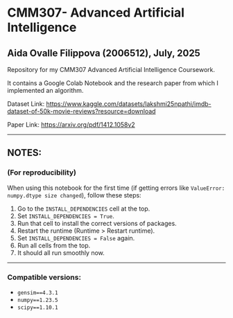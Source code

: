 # CMM307- Advanced Artificial Intelligence 
## Aida Ovalle Filippova (2006512), July, 2025

Repository for my CMM307 Advanced Artificial Intelligence Coursework.

It contains a Google Colab Notebook and the research paper from which I implemented an algorithm.

Dataset Link: https://www.kaggle.com/datasets/lakshmi25npathi/imdb-dataset-of-50k-movie-reviews?resource=download

Paper Link: https://arxiv.org/pdf/1412.1058v2

---

## NOTES:
### (For reproducibility)
When using this notebook for the first time (if getting errors like `ValueError: numpy.dtype size changed`), follow these steps:

1. Go to the `INSTALL_DEPENDENCIES` cell at the top.
2. Set `INSTALL_DEPENDENCIES = True`.
3. Run that cell to install the correct versions of packages.
4. Restart the runtime (Runtime > Restart runtime).
5. Set `INSTALL_DEPENDENCIES = False` again.
6. Run all cells from the top.
7. It should all run smoothly now.

---

### Compatible versions:
- `gensim==4.3.1`
- `numpy==1.23.5`
- `scipy==1.10.1`

